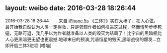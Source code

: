 layout: weibo
date: 2016-03-28 18:26:44
---
<meta name="referrer" content="no-referrer" />

2016-03-28 18:26:44  &nbsp;&nbsp;&nbsp;&nbsp;&nbsp;&nbsp; 来自 <a href="sinaweibo://customweibosource" rel="nofollow">iPhone 5s</a>
《三体2》实在太棒了，扣人心弦。最开始我自然认为人类一定得救，只是旁观作者如何推进这过程，然而情势步步死逼，无路可退，我几乎以为作者就准备以人类的毁灭为结局了！比宇宙的黑暗相比人心更黑暗更无望也更震撼:地球末日的预演,咒语恒星的毁灭,黑暗战役的爆发…立即开启三体3进程![喵喵] ​​​
